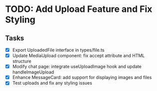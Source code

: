 # TODO: Add Upload Feature and Fix Styling

## Tasks

- [x] Export UploadedFile interface in types/file.ts
- [x] Update MediaUpload component: fix accept attribute and HTML structure
- [x] Modify chat page: integrate useUploadImage hook and update handleImageUpload
- [x] Enhance MessageCard: add support for displaying images and files
- [x] Test uploads and fix any styling issues
